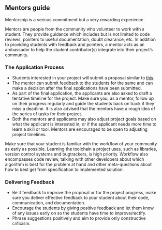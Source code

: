 ## Mentors guide

Mentorship is a serious commitment but a very rewarding experience. 

Mentors are people from the community who volunteer to work with a student. They provide guidance which includes but is not limited to code reviews, pointers to useful documentation, doubt clearance, etc. In addition to providing students with feedback and pointers, a mentor acts as an ambassador to help the student contributor(s) integrate into their project’s community.

### The Application Process
- Students interested in your project will submit a proposal similar to <a href="https://drive.google.com/file/d/1Kkau4dd3VBqInPrmQf9_t0Ehtxh_UjVS/view">this</a>.
- The mentor can submit feedback to the students for the same and can make a decision after the final applications have been submitted.
- As part of the final application, the applicants are also asked to draft a tentative timeline for the project. Make sure you, as a mentor, follow up on their progress regularly and guide the students back on track if they miss a deadline. It is also advised that the mentors have a rough idea of the series of tasks for their project.
- Both the mentors and applicants may also adjust project goals based on what the applicant is interested in, or if the applicant needs more time to learn a skill or tool. Mentors are encouraged to be open to adjusting project timelines.

Make sure that your student is familiar with the workflow of your community as early as possible. Learning the toolchain a project uses, such as libraries, version control systems and bugtrackers, is high priority. Workflow also encompasses code review, talking with other developers about which algorithm is best for the problem at hand and other meta-questions about how to best get from specification to implemented solution.

### Delivering Feedback
- Be it feedback to improve the proposal or for the project progress, make sure you deliver effective feedback to your student about their code, communication, and documentation.
- Encourage the students by giving positive feedback and let them know of any issues early on so the students have time to improve/rectify.
- Phrase suggestions positively and aim to provide only constructive criticism.
